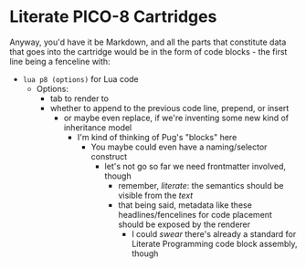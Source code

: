 # Literate PICO-8 Cartridges

Anyway, you'd have it be Markdown, and all the parts that constitute data that goes into the cartridge would be in the form of code blocks - the first line being a fenceline with:

- `lua p8 (options)` for Lua code
  - Options:
    - tab to render to
    - whether to append to the previous code line, prepend, or insert
      - or maybe even replace, if we're inventing some new kind of inheritance model
        - I'm kind of thinking of Pug's "blocks" here
          - You maybe could even have a naming/selector construct
            - let's not go so far we need frontmatter involved, though
              - remember, *literate*: the semantics should be visible from the *text*
              - that being said, metadata like these headlines/fencelines for code placement should be exposed by the renderer
                - I could *swear* there's already a standard for Literate Programming code block assembly, though

